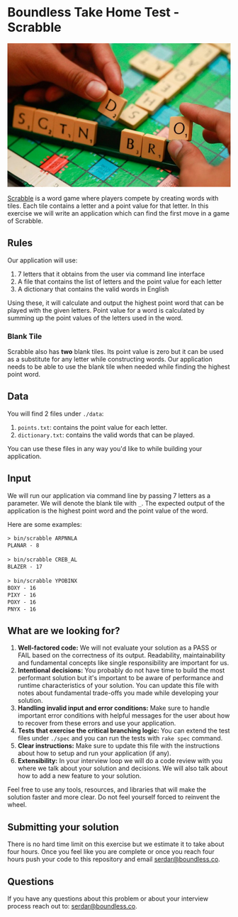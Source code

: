 # Boundless Take Home Test - Scrabble

![Scrabble](./scrabble.jpg)

[Scrabble](https://en.wikipedia.org/wiki/Scrabble) is a word game where players
compete by creating words with tiles. Each tile contains a letter and a point
value for that letter. In this exercise we will write an application which can
find the first move in a game of Scrabble.

## Rules

Our application will use:

1. 7 letters that it obtains from the user via command line interface
2. A file that contains the list of letters and the point value for each letter
3. A dictionary that contains the valid words in English

Using these, it will calculate and output the highest point word that can be
played with the given letters. Point value for a word is calculated by summing
up the point values of the letters used in the word.

### Blank Tile

Scrabble also has **two** blank tiles. Its point value is zero but it can be
used as a substitute for any letter while constructing words. Our application
needs to be able to use the blank tile when needed while finding the highest
point word.

## Data

You will find 2 files under `./data`:

1. `points.txt`: contains the point value for each letter.
2. `dictionary.txt`: contains the valid words that can be played.

You can use these files in any way you'd like to while building your
application.

## Input

We will run our application via command line by passing 7 letters as a
parameter. We will denote the blank tile with `_`. The expected output of the
application is the highest point word and the point value of the word.

Here are some examples:

```
> bin/scrabble ARPNNLA
PLANAR - 8

> bin/scrabble CREB_AL
BLAZER - 17

> bin/scrabble YPOBINX
BOXY - 16
PIXY - 16
POXY - 16
PNYX - 16
```

## What are we looking for?

1. **Well-factored code:** We will not evaluate your solution as a PASS or FAIL
   based on the correctness of its output. Readability, maintainability and
   fundamental concepts like single responsibility are important for us.
2. **Intentional decisions:** You probably do not have time to build the most
   performant solution but it's important to be aware of performance and runtime
   characteristics of your solution. You can update this file with notes about
   fundamental trade-offs you made while developing your solution.
3. **Handling invalid input and error conditions:** Make sure to handle
   important error conditions with helpful messages for the user about how to
   recover from these errors and use your application.
4. **Tests that exercise the critical branching logic:** You can extend the test
   files under `./spec` and you can run the tests with `rake spec` command.
5. **Clear instructions:** Make sure to update this file with the instructions
   about how to setup and run your application (if any).
6. **Extensibility:** In your interview loop we will do a code review with you
   where we talk about your solution and decisions. We will also talk about how
   to add a new feature to your solution.

Feel free to use any tools, resources, and libraries that will make the solution
faster and more clear. Do not feel yourself forced to reinvent the wheel.

## Submitting your solution

There is no hard time limit on this exercise but we estimate it to take about
four hours. Once you feel like you are complete or once you reach four hours
push your code to this repository and email
[serdar@boundless.co](mailto:serdar@boundless.co).

## Questions

If you have any questions about this problem or about your interview process
reach out to: [serdar@boundless.co](mailto:serdar@boundless.co).
